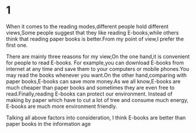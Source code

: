 # 1

When it comes to the reading modes,different people hold different views,Some people suggest that they like reading E-books,while others think that reading paper books is better.From my point of view,I prefer the first one.

There are mainly three reasons for my view,On the one hand,it is convenient for people to read E-books. For example,you can download E-books from internet at any time and save them to your computers or mobile phones.You may read the books whenever you want.On the other hand,comparing with paper books,E-books can save more money.As we all know,E-books are much cheaper than paper books and sometimes they are even free to read.Finally,reading E-books can protect our environment. Instead of making by paper which have to cut a lot of tree and consume much energy, E-books are much more environment friendly.

Talking all above factors into consideration, I think E-books are better than paper books in the information age
